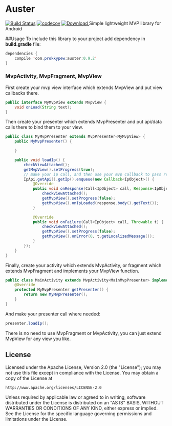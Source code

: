 # Auster
[![Build Status](https://travis-ci.org/Prokky/Auster.svg?branch=master)](https://travis-ci.org/Prokky/Auster)
[![codecov](https://codecov.io/gh/Prokky/Auster/branch/master/graph/badge.svg)](https://codecov.io/gh/Prokky/Auster)
[ ![Download](https://api.bintray.com/packages/prokky/maven/auster/images/download.svg) ](https://bintray.com/prokky/maven/auster/_latestVersion)
Simple lightweight MVP library for Android

##Usage
To include this library to your project add dependency in **build.gradle** file:
```java
dependencies {
    compile 'com.prokkypew:auster:0.9.2'
}
```
### MvpActivity, MvpFragment, MvpView
First create your mvp view interface which extends MvpView and put view callbacks there.
```java
public interface MyMvpView extends MvpView {
    void onLoad(String text);
}
```
Then create your presenter which extends MvpPresenter and put api/data calls there to bind them to your view.
```java
public class MyMvpPresenter extends MvpPresenter<MyMvpView> {
    public MyMvpPresenter() {

    }

    public void loadIp() {
        checkViewAttached();
        getMvpView().setProgress(true);
        // make your ip call, and then use your mvp callback to pass received data to your view.
        IpApi.getApi().getIp().enqueue(new Callback<IpObject>() {
            @Override
            public void onResponse(Call<IpObject> call, Response<IpObject> response) {
                checkViewAttached();
                getMvpView().setProgress(false);
                getMvpView().onIpLoaded(response.body().getText());
            }

            @Override
            public void onFailure(Call<IpObject> call, Throwable t) {
                checkViewAttached();
                getMvpView().setProgress(false);
                getMvpView().onError(0, t.getLocalizedMessage());
            }
        });
    }
}
```

Finally, create your activity which extends MvpActivity, or fragment which extends MvpFragment and implements your MvpView function.
```java
public class MainActivity extends MvpActivity<MainMvpPresenter> implements MainMvpView {
    @Override
    protected MyMvpPresenter getPresenter() {
        return new MyMvpPresenter();
    }
}
```
And make your presenter call where needed:
```java
presenter.loadIp();
```

There is no need to use MvpFragment or MvpActivity, you can just extend MvpView for any view you like.

## License

Licensed under the Apache License, Version 2.0 (the "License");
you may not use this file except in compliance with the License.
You may obtain a copy of the License at

    http://www.apache.org/licenses/LICENSE-2.0

Unless required by applicable law or agreed to in writing, software
distributed under the License is distributed on an "AS IS" BASIS,
WITHOUT WARRANTIES OR CONDITIONS OF ANY KIND, either express or implied.
See the License for the specific language governing permissions and
limitations under the License.
